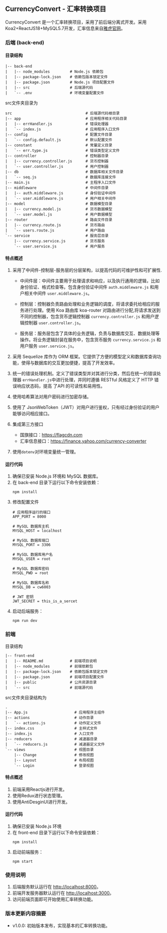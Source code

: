 ## CurrencyConvert - 汇率转换项目

CurrencyConvert 是一个汇率转换项目，采用了前后端分离式开发。采用Koa2+ReactJS18+MySQL5.7开发，汇率信息来自[雅虎官网](https://finance.yahoo.com/currency-converter)。

### 后端 (back-end)

#### 目录结构
```
|-- back-end
|   |-- node_modules         # Node.js 依赖包
|   |-- package-lock.json    # 依赖包版本锁定文件
|   |-- package.json         # Node.js 项目配置文件
|   |-- src                  # 后端源代码
|   `-- .env                 # 环境变量配置文件
```
src文件夹目录为
```
src                                 # 后端源代码根目录
|-- app                             # 应用程序相关代码目录
|   |-- errHandler.js               # 错误处理器
|   `-- index.js                    # 应用程序入口文件
|-- config                          # 配置文件目录
|   `-- config.default.js           # 默认配置文件
|-- constant                        # 常量定义目录
|   `-- err.type.js                 # 错误类型定义文件
|-- controller                      # 控制器目录
|   |-- currency.controller.js      # 货币控制器
|   `-- user.controller.js          # 用户控制器
|-- db                              # 数据库相关文件目录
|   `-- seq.js                      # 数据库连接文件
|-- main.js                         # 主程序入口文件
|-- middleware                      # 中间件目录
|   |-- auth.middleware.js          # 身份验证中间件
|   `-- user.middleware.js          # 用户相关中间件
|-- model                           # 数据模型目录
|   |-- currency.model.js           # 货币数据模型
|   `-- user.model.js               # 用户数据模型
|-- router                          # 路由文件目录
|   |-- currency.route.js           # 货币路由
|   `-- users.route.js              # 用户路由
`-- service                         # 服务层目录
    |-- currency.service.js         # 货币服务
    `-- user.service.js             # 用户服务
```

#### 特点概述
1. 采用了中间件-控制层-服务层的分层架构，以提高代码的可维护性和可扩展性.
   + 中间件层：中间件主要用于处理请求和响应，以及执行通用的逻辑，比如身份验证、格式检查等。包含身份验证中间件 `auth.middleware.js` 和用户相关中间件 `user.middleware.js`。

   + 控制层：控制器负责路由处理和业务逻辑的调度，将请求委托给相应的服务进行处理。使用 Koa 路由库 koa-router 对路由进行分配,将请求发送到不同的控制器，包含货币逻辑控制器 `currency.controller.js` 和用户逻辑控制器 `user.controller.js`。

   + 服务层：服务层包含了具体的业务逻辑，负责与数据库交互、数据处理等操作。将业务逻辑封装在服务中，包含货币服务 `currency.service.js` 和用户服务 `user.service.js`。

2. 采用 Sequelize 库作为 ORM 框架。它提供了方便的模型定义和数据库查询功能，使得与数据库的交互更加便捷，提高了开发效率。
3. 统一的错误处理机制。定义了错误类型并对其进行分类，然后在统一的错误处理器 `errHandler.js`中进行处理，并同时遵循 RESTful 风格定义了 HTTP 错误响应状态码，提高 了API 的可读性和易用性。
4. 使用哈希算法对用户密码进行加密存储。
5. 使用了 JsonWebToken（JWT）对用户进行鉴权，只有经过身份验证的用户能够访问相应接口。
6. 集成第三方接口
   + 国旗接口：https://flagcdn.com
   + 汇率信息接口：https://finance.yahoo.com/currency-converter
7. 使用`dotenv`对环境变量统一管理。


#### 运行代码

1. 确保已安装 Node.js 环境和 MySQL 数据库。
2. 在 back-end 目录下运行以下命令安装依赖：
    ```
    npm install
    ```
3. 修改配置文件
    ```
    # 应用程序运行的端口
    APP_PORT = 8000

    # MySQL 数据库主机
    MYSQL_HOST = localhost
    
    # MySQL 数据库端口
    MYSQL_PORT = 3306

    # MySQL 数据库用户名
    MYSQL_USER = root

    # MySQL 数据库密码
    MYSQL_PWD = root

    # MySQL 数据库名称
    MYSQL_DB = cw6003

    # JWT 密钥
    JWT_SECRET = this_is_a_sercet
    ```
4. 启动后端服务：
   ```
   npm run dev
   ```


### 前端
目录结构
```
|-- front-end
|   |-- README.md            # 前端项目说明
|   |-- node_modules         # 前端依赖包
|   |-- package-lock.json    # 依赖包版本锁定文件
|   |-- package.json         # 前端项目配置文件
|   |-- public               # 公共资源目录
|   `-- src                  # 前端源代码
```
src文件夹目录结构为
```
.
|-- App.js                     # 应用程序主组件
|-- actions                    # 动作目录
|   `-- actions.js             # 动作定义文件
|-- index.css                  # 主样式文件
|-- index.js                   # 入口文件
|-- reducers                   # 减速器目录
|   `-- reducers.js            # 减速器定义文件
`-- views                      # 视图目录
    |-- Change                 # 修改视图
    |-- Layout                 # 布局视图
    `-- Login                  # 登录视图
```

#### 特点概述
1. 前端采用Reactjs进行开发。
2. 使用Redux进行状态管理。
3. 使用AntiDesginUI进行开发。


#### 运行代码

1. 确保已安装 Node.js 环境
2. 在 front-end 目录下运行以下命令安装依赖：
    ```
    npm install
    ```
3. 启动前端服务：
   ```
   npm start
   ```




### 使用说明

1. 后端服务默认运行在 [http://localhost:8000](http://localhost:8000)。
2. 前端开发服务器默认运行在 [http://localhost:3000](http://localhost:3000)。
3. 访问前端页面即可开始使用汇率转换功能。

### 版本更新内容摘要
- v1.0.0: 初始版本发布，实现基本的汇率转换功能。


